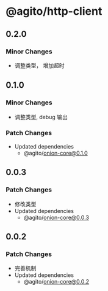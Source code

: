 # @agito/http-client

## 0.2.0

### Minor Changes

- 调整类型， 增加超时

## 0.1.0

### Minor Changes

- 调整类型, debug 输出

### Patch Changes

- Updated dependencies
  - @agito/onion-core@0.1.0

## 0.0.3

### Patch Changes

- 修改类型
- Updated dependencies
  - @agito/onion-core@0.0.3

## 0.0.2

### Patch Changes

- 完善机制
- Updated dependencies
  - @agito/onion-core@0.0.2
